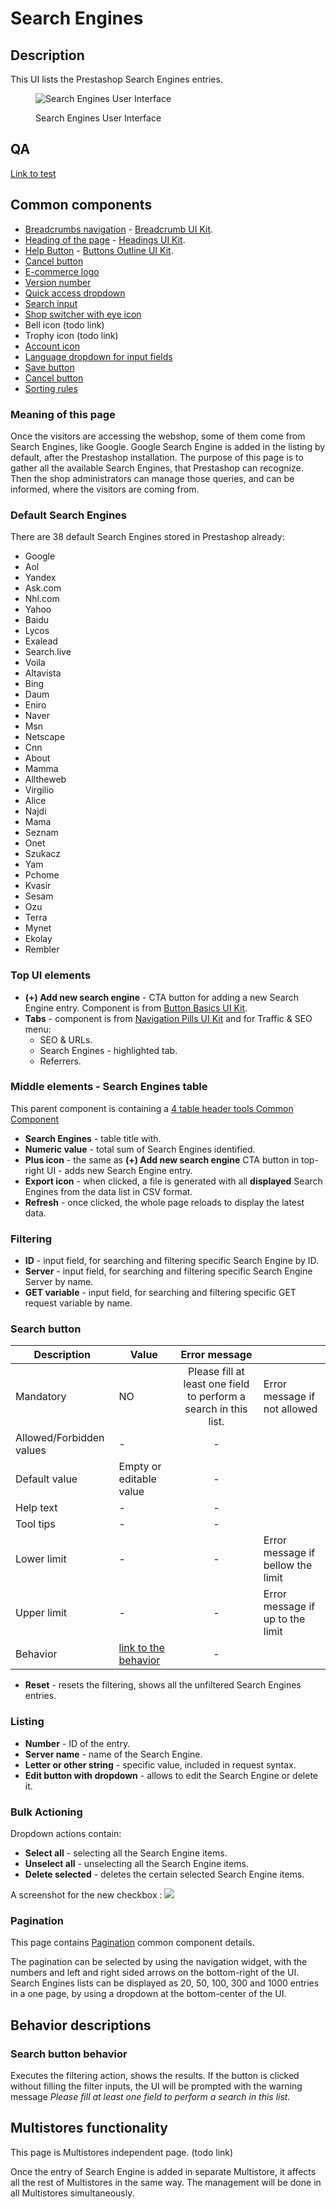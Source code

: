 # Search Engines

## Description

This UI lists the Prestashop Search Engines entries.

<figure><img src="../../../.gitbook/assets/image (18) (1).png" alt="Search Engines User Interface"><figcaption><p>Search Engines User Interface</p></figcaption></figure>

## QA <a href="#common-components" id="common-components"></a>

[Link to test](https://build.prestashop-project.org/test-scenarios/scenarios/core/functional/bo/shop-parameters/trafic-and-seo/search-engines.html)

## Common components <a href="#common-components" id="common-components"></a>

* [Breadcrumbs navigation](broken-reference) - [Breadcrumb UI Kit](https://build.prestashop.com/prestashop-ui-kit/?path=/story/breadcrumb--breadcrumb).
* [Heading of the page](broken-reference) - [Headings UI Kit](https://build.prestashop.com/prestashop-ui-kit/?path=/story/headings--headings).
* [Help Button](broken-reference) - [Buttons Outline UI Kit](https://build.prestashop.com/prestashop-ui-kit/?path=/story/buttons--outline).
* [Cancel button](../../ux-ui/common-components/cancel-button.md)
* [E-commerce logo ](../../ux-ui/common-components/back-office-header/prestashop-logo.md)
* [Version number](../../ux-ui/common-components/prestashop-version-number.md)
* [Quick access dropdown ](../../ux-ui/common-components/back-office-header/quick-access-dropdown.md)
* [Search input](../../ux-ui/common-components/search-input-field.md)&#x20;
* [Shop switcher with eye icon](../../ux-ui/common-components/shop-switcher-with-eye-icon.md)
* Bell icon (todo link)
* Trophy icon (todo link)
* [Account icon](../../ux-ui/common-components/account-icon.md)
* [Language dropdown for input fields](../../ux-ui/common-components/language-dropdown-for-input-fields.md)
* [Save button](../../ux-ui/common-components/save-button.md)
* [Cancel button](../../ux-ui/common-components/cancel-button.md)
* [Sorting rules](../../ux-ui/common-components/sorting-rules.md)

### Meaning of this page

Once the visitors are accessing the webshop, some of them come from Search Engines, like Google. Google Search Engine is added in the listing by default, after the Prestashop installation. The purpose of this page is to gather all the available Search Engines, that Prestashop can recognize. Then the shop administrators can manage those queries, and can be informed, where the visitors are coming from.

### Default Search Engines

There are 38 default Search Engines stored in Prestashop already:

* Google
* Aol
* Yandex
* Ask.com
* Nhl.com
* Yahoo
* Baidu
* Lycos
* Exalead
* Search.live
* Voila
* Altavista
* Bing
* Daum
* Eniro
* Naver
* Msn
* Netscape
* Cnn
* About
* Mamma
* Alltheweb
* Virgilio
* Alice
* Najdi
* Mama
* Seznam
* Onet
* Szukacz
* Yam
* Pchome
* Kvasir
* Sesam
* Ozu
* Terra
* Mynet
* Ekolay
* Rembler

### Top UI elements

* **(+) Add new search engine** - CTA button for adding a new Search Engine entry. Component is from [Button Basics UI Kit](https://build.prestashop-project.org/prestashop-ui-kit/?path=/story/buttons--basics).
* **Tabs** - component is from [Navigation Pills UI Kit](https://build.prestashop-project.org/prestashop-ui-kit/?path=/story/navigation--navigation-pills) and for Traffic & SEO menu:
  * SEO & URLs.
  * Search Engines - highlighted tab.
  * Referrers.

### Middle elements - Search Engines table

This parent component is containing a [4 table header tools Common Component](search-engines.md#description)&#x20;

* **Search Engines** - table title with.
* **Numeric value** - total sum of Search Engines identified.
* **Plus icon** - the same as **(+) Add new search engine** CTA button in top-right UI - adds new Search Engine entry.
* **Export icon** - when clicked, a file is generated with all **displayed** Search Engines from the data list in CSV format.
* **Refresh** - once clicked, the whole page reloads to display the latest data.

### Filtering

* **ID** - input field, for searching and filtering specific Search Engine by ID.
* **Server** - input field, for searching and filtering specific Search Engine Server by name.
* **GET variable** - input field, for searching and filtering specific GET request variable by name.

### **Search button**

<table><thead><tr><th>Description</th><th>Value</th><th align="center">Error message</th><th data-hidden></th></tr></thead><tbody><tr><td>Mandatory</td><td>NO</td><td align="center">Please fill at least one field to perform a search in this list.</td><td>Error message if not allowed</td></tr><tr><td>Allowed/Forbidden values</td><td>-</td><td align="center">-</td><td></td></tr><tr><td>Default value</td><td>Empty or editable value</td><td align="center">-</td><td></td></tr><tr><td>Help text</td><td>-</td><td align="center">-</td><td></td></tr><tr><td>Tool tips</td><td>-</td><td align="center">-</td><td></td></tr><tr><td>Lower limit</td><td>-</td><td align="center">-</td><td>Error message if bellow the limit</td></tr><tr><td>Upper limit</td><td>-</td><td align="center">-</td><td>Error message if up to the limit</td></tr><tr><td>Behavior</td><td><a href="search-engines.md#search-button-behavior">link to the behavior</a></td><td align="center">-</td><td></td></tr></tbody></table>

* **Reset** - resets the filtering, shows all the unfiltered Search Engines entries.

### Listing

* **Number** - ID of the entry.
* **Server name** - name of the Search Engine.
* **Letter or other string** - specific value, included in request syntax.
* **Edit button with dropdown** - allows to edit the Search Engine or delete it.

### Bulk Actioning

Dropdown actions contain:

* **Select all** - selecting all the Search Engine items.
* **Unselect all** - unselecting all the Search Engine items.
* **Delete selected** - deletes the certain selected Search Engine items.

A screenshot for the new checkbox : ![](<../../../.gitbook/assets/image (157).png>)&#x20;

### Pagination

This page contains [Pagination](../../ux-ui/common-components/pagination.md) common component details.

The pagination can be selected by using the navigation widget, with the numbers and left and right sided arrows on the bottom-right of the UI. Search Engines lists can be displayed as 20, 50, 100, 300 and 1000 entries in a one page, by using a dropdown at the bottom-center of the UI.

## Behavior descriptions

### Search button behavior

Executes the filtering action, shows the results. If the button is clicked without filling the filter inputs, the UI will be prompted with the warning message _Please fill at least one field to perform a search in this list._

## Multistores functionality

This page is Multistores independent page. (todo link)

Once the entry of Search Engine is added in separate Multistore, it affects all the rest of Multistores in the same way. The management will be done in all Multistores simultaneously.
